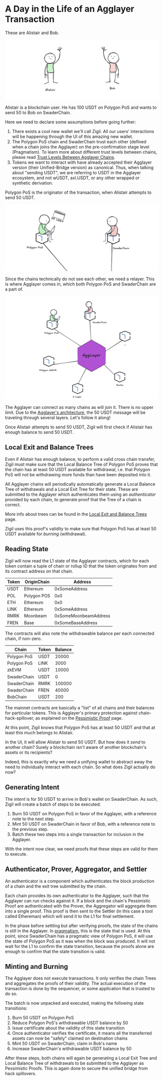 # A Day in the Life of an Agglayer Transaction

These are Alistair and Bob.

![Alistair and Bob introduced](../images/ditl_agg_1.png)

Alistair is a blockchain user. He has 100 USDT on Polygon PoS and wants to send
50 to Bob on SwaderChain.

Here we need to declare some assumptions before going further:

1. There exists a cool new wallet we'll call Zigil. All our users' interactions
   will be happening through the UI of this amazing new wallet.
2. The Polygon PoS chain and SwaderChain trust each other (defined when a chain
   joins the Agglayer) on the pre-confirmation stage level (Pragmatism). To
   learn more about different trust levels between chains, please read
   [Trust Levels Between Agglayer Chains](trust.md).
3. Tokens we want to interact with have already accepted their Agglayer version
   (their Unified-Bridge version) as canonical. Thus, when talking about
   "sending USDT", we are referring to USDT in the Agglayer ecosystem, and not
   wUSDT, axl.USDT, or any other wrapped or synthetic derivation.

Polygon PoS is the originator of the transaction, when Alistair attempts to send
50 USDT.

![Alistair attempts to send 50 USDT](../images/ditl_agg_2.png)

Since the chains technically do not see each other, we need a relayer. This is
where Agglayer comes in, which both Polygon PoS and SwaderChain are a part of.

![The Agglayer connects many chains](../images/ditl_agg_3.png)

The Agglayer can connect as many chains as will join it. There is no upper
limit. Due to the [Agglayer's architecture](overview.md), the 50 USDT message
will be traveling through several layers. Let's follow it along!

Once Alistair attempts to send 50 USDT, Zigil will first check if Alistair
has enough balance to send 50 USDT.

## Local Exit and Balance Trees

Even if Alistair has enough balance, to perform a valid cross chain transfer,
Zigil must make sure that the Local Balance Tree of Polygon PoS proves that the
chain has at least 50 USDT available for withdrawal, i.e. that Polygon PoS will
not be withdrawing more funds than have been deposited into it.

All Agglayer chains will periodically automatically generate a Local Balance
Tree of withdrawals and a Local Exit Tree for their state. These are submitted
to the Agglayer which authenticates them using an _authenticator_ provided by
each chain, to generate proof that the Tree of a chain is correct.

More info about trees can be found in the
[Local Exit and Balance Trees](lbt_vs_let.md) page.

Zigil uses this proof's validity to make sure that Polygon PoS has at least 50
USDT available for _burning_ (withdrawal).

## Reading State

Zigil will now read the L1 state of the Agglayer contracts, which for each token
contain a tuple of chain or rollup ID that the token originates from and its
contract address on that chain.

| Token | OriginChain | Address         |
|-------|-------------|-----------------|
| USDT  | Ethereum    | 0xSomeAddress   |
| POL   | Polygon POS | 0x0             |
| ETH   | Ethereum    | 0x0             |
| LINK  | Ethereum    | 0xSomeAddress|
| RMRK  | Moonbeam    | 0xSomeMoonbeamAddress|
| FREN  | Base    | 0xSomeBaseAddress|

The contracts will also note the withdrawable balance per each connected chain,
if non-zero.

| Chain        | Token | Balance |
|--------------|-------|---------|
| Polygon PoS  | USDT  | 20000   |
| Polygon PoS  | LINK  | 3000    |
| zkEVM        | USDT  | 10000   |
| SwaderChain  | USDT  | 0       |
| SwaderChain  | RMRK  | 100000  |
| SwaderChain  | FREN  | 40000   |
| BobChain     | USDT  | 200     |

The mainnet contracts are basically a "list" of all chains and their balances
for particular tokens. This is Agglayer's primary protection against
chain-hack-spillover, as explained on the
[Pessimistic Proof](pessimistic_proof.md) page.

At this point, Zigil knows that Polygon PoS has at least 50 USDT and that at
least this much belongs to Alistair.

In the UI, it will allow Alistair to send 50 USDT. But how does it _send_ to
another chain? Surely a blockchain isn't aware of another blockchain's assets or
its recipients?

Indeed, this is exactly why we need a unifying wallet to abstract away the need
to individually interact with each chain. So what does Zigil actually do now?

## Generating Intent

The _intent_ is for 50 USDT to arrive in Bob's wallet on SwaderChain. As such,
Zigil will create a batch of steps to be executed:

1. Burn 50 USDT on Polygon PoS in favor of the Agglayer, with a reference note
   to the next step.
2. Mint 50 USDT on SwaderChain in favor of Bob, with a reference note to the
   previous step.
3. Batch these two steps into a single transaction for inclusion in the Agglayer.

With the intent now clear, we need proofs that these steps are valid for them to
execute.

## Authenticator, Prover, Aggregator, and Settler

An authenticator is a component which authenticates the block production of a
chain and the exit tree submitted by the chain.

Each chain provides its own authenticator to the Agglayer, such that the
Agglayer can run checks against it. If a block and the chain's Pessimistic Proof
are authenticated with the Prover, the Aggregator will aggregate them into a
single proof. This proof is then sent to the Settler (in this case a tool called
Ethereman) which will send it to the L1 for final settlement.

In the phase before settling but after verifying proofs, the state of the chains
is still in the Agglayer. In [pragmatism](trust.md), this is the state that is
used. At this point, since SwaderChain has a pragmatic view of Polygon PoS, it
will use the state of Polygon PoS as it was when the block was produced. It will
not wait for the L1 to confirm the state transition, because the proofs alone
are enough to confirm that the state transition is valid.

## Minting and Burning

The Agglayer does not execute transactions. It only verifies the chain Trees and
aggregates the proofs of their validity. The actual execution of the transaction
is done by the sequencer, or some application that is trusted to do so.

The batch is now unpacked and executed, making the following
state transitions:

1. Burn 50 USDT on Polygon PoS
2. Reduce Polygon PoS's withdrawable USDT balance by 50
3. Issue certificate about the validity of this state transition
4. Once authenticator verifies the certificate, it means all the transferred
   assets can now be "safely" claimed on destination chains
5. Mint 50 USDT on SwaderChain, claim in Bob's name
6. Increase SwaderChain's withdrawable USDT balance by 50

After these steps, both chains will again be generating a Local Exit Tree and
Local Balance Tree of withdrawals to be submitted to the Agglayer as Pessimistic
Proofs. This is again done to secure the unified bridge from hack spillovers.
